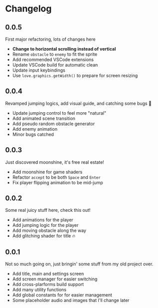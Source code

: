 # Changelog

## 0.0.5

First major refactoring, lots of changes here

- **Change to horizontal scrolling instead of vertical**
- Rename `obstacle` to `enemy` to fit the sprite
- Add recommended VSCode extensions
- Update VSCode build for automatic clean
- Update input keybindings
- Use `love.graphics.getWidth()` to prepare for screen resizing

## 0.0.4

Revamped jumping logics, add visual guide, and catching some bugs 🐛

- Update jumping control to feel more "natural"
- Add animated scene transition
- Add pseudo random obstacle generator
- Add enemy animation
- Minor bugs catched

## 0.0.3

Just discovered moonshine, it's free real estate!

- Add moonshine for game shaders
- Refactor `accept` to be both `Space` and `Enter`
- Fix player flipping animation to be mid-jump

## 0.0.2

Some real juicy stuff here, check this out!

- Add animations for the player
- Add jumping logic for the player
- Add moving obstacle along the way
- Add glitching shader for title 🔥

## 0.0.1

Not so much going on, just bringin' some stuff from my old project over.

- Add title, main and settings screen
- Add screen manager for easier switching
- Add cross-plarforms build support
- Add many utility functions
- Add global constants for for easier management
- Some placeholder audio and images that I'll change later
